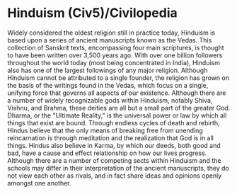 # Hinduism (Civ5)/Civilopedia

Widely considered the oldest religion still in practice today, Hinduism is based upon a series of ancient manuscripts known as the Vedas. This collection of Sanskrit texts, encompassing four main scriptures, is thought to have been written over 3,500 years ago. With over one billion followers throughout the world today (most being concentrated in India), Hinduism also has one of the largest followings of any major religion.
Although Hinduism cannot be attributed to a single founder, the religion has grown on the basis of the writings found in the Vedas, which focus on a single, unifying force that governs all aspects of our existence. Although there are a number of widely recognizable gods within Hinduism, notably Shiva, Vishnu, and Brahma, these deities are all but a small part of the greater God. Dharma, or the "Ultimate Reality," is the universal power or law by which all things that exist are bound. Through endless cycles of death and rebirth, Hindus believe that the only means of breaking free from unending reincarnation is through meditation and the realization that God is in all things. Hindus also believe in Karma, by which our deeds, both good and bad, have a cause and effect relationship on how our lives progress.
Although there are a number of competing sects within Hinduism and the schools may differ in their interpretation of the ancient manuscripts, they do not view each other as rivals, and in fact share ideas and opinions openly amongst one another.